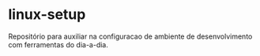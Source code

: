 # linux-setup


Repositório para auxiliar na configuracao de ambiente de desenvolvimento com ferramentas do dia-a-dia.



